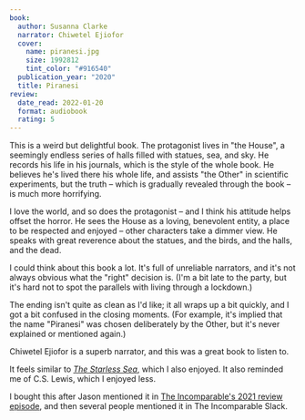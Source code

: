 ```yaml
---
book:
  author: Susanna Clarke
  narrator: Chiwetel Ejiofor
  cover:
    name: piranesi.jpg
    size: 1992812
    tint_color: "#916540"
  publication_year: "2020"
  title: Piranesi
review:
  date_read: 2022-01-20
  format: audiobook
  rating: 5
---
```


This is a weird but delightful book.
The protagonist lives in "the House", a seemingly endless series of halls filled with statues, sea, and sky.
He records his life in his journals, which is the style of the whole book.
He believes he's lived there his whole life, and assists "the Other" in scientific experiments, but the truth – which is gradually revealed through the book – is much more horrifying.

I love the world, and so does the protagonist – and I think his attitude helps offset the horror.
He sees the House as a loving, benevolent entity, a place to be respected and enjoyed – other characters take a dimmer view.
He speaks with great reverence about the statues, and the birds, and the halls, and the dead.

I could think about this book a lot.
It's full of unreliable narrators, and it's not always obvious what the "right" decision is.
(I'm a bit late to the party, but it's hard not to spot the parallels with living through a lockdown.)

The ending isn't quite as clean as I'd like; it all wraps up a bit quickly, and I got a bit confused in the closing moments.
(For example, it's implied that the name "Piranesi" was chosen deliberately by the Other, but it's never explained or mentioned again.)

Chiwetel Ejiofor is a superb narrator, and this was a great book to listen to.

It feels similar to [*The Starless Sea*](/reviews/the-starless-sea/), which I also enjoyed.
It also reminded me of C.S. Lewis, which I enjoyed less.

I bought this after Jason mentioned it in [The Incomparable's 2021 review episode](https://www.theincomparable.com/theincomparable/595/), and then several people mentioned it in The Incomparable Slack.
